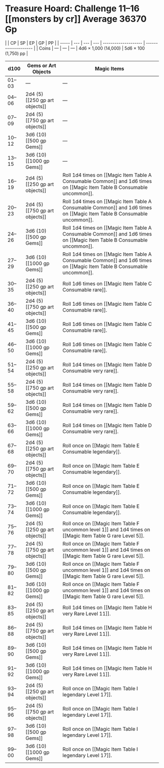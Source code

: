 # Treasure Hoard: Challenge 11–16 [[monsters by cr]] Average 36370 Gp
[](https://www.dndbeyond.com/sources/dmg/treasure#TreasureHoardChallenge1116)
|       | CP  | SP  | EP  | GP                   | PP                   |
| ----- | --- | --- | --- | -------------------- | -------------------- |
| Coins | —   | —   | —   | 4d6 × 1,000 (14,000) | 5d6 × 100 (1,750) pp |

| d100  | Gems or Art Objects        | Magic Items                                                                                                |
| ----- | -------------------------- | ---------------------------------------------------------------------------------------------------------- |
| 01–03 | —                          | —                                                                                                          |
| 04–06 | 2d4 (5) [[250 gp art objects]] | —                                                                                                          |
| 07–09 | 2d4 (5) [[750 gp art objects]] | —                                                                                                          |
| 10–12 | 3d6 (10) [[500 gp Gems]]      | —                                                                                                          |
| 13–15 | 3d6 (10) [[1000 gp Gems]]     | —                                                                                                          |
| 16–19 | 2d4 (5) [[250 gp art objects]] | Roll 1d4 times on [[Magic Item Table A Consumable Common]] and 1d6 times on [[Magic Item Table B Consumable uncommon]].                          |
| 20–23 | 2d4 (5) [[750 gp art objects]] | Roll 1d4 times on [[Magic Item Table A Consumable Common]] and 1d6 times on [[Magic Item Table B Consumable uncommon]].                          |
| 24–26 | 3d6 (10) [[500 gp Gems]]       | Roll 1d4 times on [[Magic Item Table A Consumable Common]] and 1d6 times on [[Magic Item Table B Consumable uncommon]].                          |
| 27–29 | 3d6 (10) [[1000 gp Gems]]     | Roll 1d4 times on [[Magic Item Table A Consumable Common]] and 1d6 times on [[Magic Item Table B Consumable uncommon]].                          |
| 30–35 | 2d4 (5) [[250 gp art objects]] | Roll 1d6 times on [[Magic Item Table C Consumable rare]].                                                                  |
| 36–40 | 2d4 (5) [[750 gp art objects]] | Roll 1d6 times on [[Magic Item Table C Consumable rare]].                                                                  |
| 41–45 | 3d6 (10) [[500 gp Gems]]       | Roll 1d6 times on [[Magic Item Table C Consumable rare]].                                                                  |
| 46–50 | 3d6 (10) [[1000 gp Gems]]     | Roll 1d6 times on [[Magic Item Table C Consumable rare]].                                                                  |
| 51–54 | 2d4 (5) [[250 gp art objects]] | Roll 1d4 times on [[Magic Item Table D Consumable very rare]].                                                                  |
| 55–58 | 2d4 (5) [[750 gp art objects]] | Roll 1d4 times on [[Magic Item Table D Consumable very rare]].                                                                  | 
| 59–62 | 3d6 (10) [[500 gp Gems]]       | Roll 1d4 times on [[Magic Item Table D Consumable very rare]].                                                                  |
| 63–66 | 3d6 (10) [[1000 gp Gems]]     | Roll 1d4 times on [[Magic Item Table D Consumable very rare]].                                                                  |
| 67–68 | 2d4 (5) [[250 gp art objects]] | Roll once on [[Magic Item Table E Consumable legendary]].                                                                       |
| 69–70 | 2d4 (5) [[750 gp art objects]] | Roll once on [[Magic Item Table E Consumable legendary]].                                                                       |
| 71–72 | 3d6 (10) [[500 gp Gems]]       | Roll once on [[Magic Item Table E Consumable legendary]].                                                                       |
| 73–74 | 3d6 (10) [[1000 gp Gems]]     | Roll once on [[Magic Item Table E Consumable legendary]].                                                                       |
| 75–76 | 2d4 (5) [[250 gp art objects]] | Roll once on [[Magic Item Table F uncommon level 1]] and 1d4 times on [[Magic Item Table G rare Level 5]]. |
| 77–78 | 2d4 (5) [[750 gp art objects]] | Roll once on [[Magic Item Table F uncommon level 1]] and 1d4 times on [[Magic Item Table G rare Level 5]]. |
| 79–80 | 3d6 (10) [[500 gp Gems]]       | Roll once on [[Magic Item Table F uncommon level 1]] and 1d4 times on [[Magic Item Table G rare Level 5]]. |
| 81–82 | 3d6 (10) [[1000 gp Gems]]    | Roll once on [[Magic Item Table F uncommon level 1]] and 1d4 times on [[Magic Item Table G rare Level 5]]. |
| 83–85 | 2d4 (5) [[250 gp art objects]] | Roll 1d4 times on [[Magic Item Table H very Rare Level 11]].                                               |
| 86–88 | 2d4 (5) [[750 gp art objects]]| Roll 1d4 times on [[Magic Item Table H very Rare Level 11]].                                               |
| 89–90 | 3d6 (10) [[500 gp Gems]]       | Roll 1d4 times on [[Magic Item Table H very Rare Level 11]].                                               |
| 91–92 | 3d6 (10) [[1000 gp Gems]]     | Roll 1d4 times on [[Magic Item Table H very Rare Level 11]].                                               |
| 93–94 | 2d4 (5) [[250 gp art objects]] | Roll once on [[Magic Item Table I legendary Level 17]].                                                    |
| 95–96 | 2d4 (5) [[750 gp art objects]] | Roll once on [[Magic Item Table I legendary Level 17]].                                                    |
| 97–98 | 3d6 (10) [[500 gp Gems]]       | Roll once on [[Magic Item Table I legendary Level 17]].                                                    |
| 99–00 | 3d6 (10) [[1000 gp Gems]]     | Roll once on [[Magic Item Table I legendary Level 17]].                                                    |
